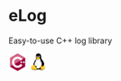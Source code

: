 # eLog
Easy-to-use C++  log library

<img src="https://raw.githubusercontent.com/devicons/devicon/master/icons/cplusplus/cplusplus-original.svg" width="32" />

<img src="https://raw.githubusercontent.com/devicons/devicon/master/icons/linux/linux-original.svg" width="32" />